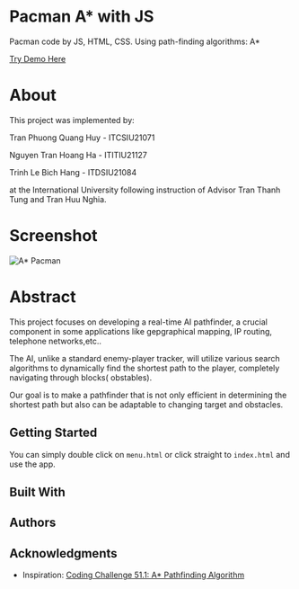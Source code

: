 # Pacman A* with JS
Pacman code by JS, HTML, CSS. Using path-finding algorithms: A*

[Try Demo Here](https://github.com/KengG1M/PacmanJS.git)

# About
This project was implemented by:

   Tran Phuong Quang Huy - ITCSIU21071
   
   Nguyen Tran Hoang Ha  - ITITIU21127
   
   Trinh Le Bich Hang    - ITDSIU21084
   
at the International University following instruction of Advisor Tran Thanh Tung and Tran Huu Nghia.

# Screenshot
![A* Pacman](https://i.imgur.com/xGAcU8u.png)

# Abstract
This project focuses on developing a real-time AI pathfinder, a crucial component in some applications like gepgraphical mapping, IP routing, telephone networks,etc..

The AI, unlike a standard enemy-player tracker, will utilize various search algorithms to dynamically find the shortest path to the player, completely navigating through blocks( obstables).

Our goal is to make a pathfinder that is not only  efficient in determining the shortest path but also can be adaptable to changing target and obstacles.
## Getting Started

You can simply double click on `menu.html` or click straight to `index.html`  and use the app. 


## Built With

## Authors

## Acknowledgments

* Inspiration: [Coding Challenge 51.1: A* Pathfinding Algorithm](https://www.youtube.com/watch?v=aKYlikFAV4k)
